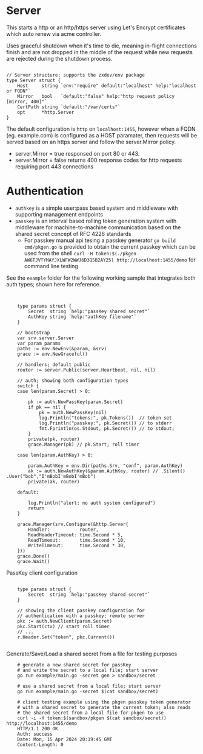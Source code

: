 # Server

This starts a http or an http/https server using Let's Encrypt certificates which auto renew via acme controller. 

Uses graceful shutdown when it's time to die, meaning in-flight connections finish and are not dropped in the middle of the request while new requests are rejected during the shutdown process. 

```golang

// Server structure; supports the zxdev/env package
type Server struct {
	Host     string `env:"require" default:"localhost" help:"localhost or FQDN"`
	Mirror   bool   `default:"false" help:"http request policy [mirror, 400]"`
	CertPath string `default:"/var/certs"`
	opt      *http.Server
}

```

The default configuration is ```http``` on ```localhost:1455```, however when a FQDN (eg. example.com) is configured as a HOST paramater, then requests will be served based on an https server and follow the server.Mirror policy. 

* server.Mirror = true responsed on port 80 or 443.
* server.Mirror = false returns 400 response codes for http requests requiring port 443 connections

# Authentication

*	```authkey``` is a simple user:pass based system and middleware with supporting management endpoints
*	```passkey``` is an interval based rolling token generation system with middleware for machine-to-machine communication based on the shared secret concept of RFC 4226 standards
	* For passkey manual api tesing a passkey generator ```go build cmd/pkgen.go``` is provided to obtain the current passkey which can be used from the shell ```curl -H token:$(./pkgen AW6TJVTYMAYJXLWFW2WWJ6D3Q5B2AY25) http://localhost:1455/demo``` for command line testing

See the ```example``` folder for the following working sample that integrates both auth types; shown here for reference.

```golang


	type params struct {
		Secret  string `help:"passKey shared secret"`
		AuthKey string `help:"authKey filename"`
	}

	// bootstrap
	var srv server.Server
	var param params
	paths := env.NewEnv(&param, &srv)
	grace := env.NewGraceful()

	// handlers; default public
	router := server.Public(server.Heartbeat, nil, nil)

	// auth; showing both configuration types
	switch {
	case len(param.Secret) > 0:

		pk := auth.NewPassKey(param.Secret)
		if pk == nil { 
			pk = auth.NewPassKey(nil)
			log.Println("tokens:", pk.Tokens())  // token set
			log.Println("passkey:", pk.Secret()) // to stderr
			fmt.Fprintln(os.Stdout, pk.Secret()) // to stdout; 
		}
		private(pk, router)
		grace.Manager(pk) // pk.Start; roll timer

	case len(param.AuthKey) > 0:

		param.AuthKey = env.Dir(paths.Srv, "conf", param.AuthKey)
		ak := auth.NewAuthKey(&param.AuthKey, router) // .Silent() .User("bob","I'mBobI'mBobI'mBob")
		private(ak, router)

	default:

		log.Println("alert: no auth system configured")
		return
	}

	grace.Manager(srv.Configure(&http.Server{
		Handler:           router,
		ReadHeaderTimeout: time.Second * 5,
		ReadTimeout:       time.Second * 10,
		WriteTimeout:      time.Second * 30,
	}))
	grace.Done()
	grace.Wait()

```

PassKey client configuration

```golang

	type params struct {
		Secret  string `help:"passKey shared secret"`
	}

	// showing the client passkey configuration for
	// authentication with a passkey; remote server
	pkc := auth.NewClient(param.Secret)
	pkc.Start(ctx) // start roll timer
	// ...
	r.Header.Set("token", pkc.Current())


```


Generate/Save/Load a shared secret from a file for testing purposes


```shell
	# generate a new shared secret for passKey
	# and write the secret to a local file; start server
	go run example/main.go -secret gen > sandbox/secret 

	# use a shared secret from a local file; start server
	go run example/main.go -secret $(cat sandbox/secret)

	# client testing example using the pkgen passkey token generator
	# with a shared secret to generate the current token; also reads
	# the shared secret from a local file for pkgen to use
	curl -i -H token:$(sandbox/pkgen $(cat sandbox/secret)) http://localhost:1455/demo
	HTTP/1.1 200 OK
	Auth: success
	Date: Mon, 15 Apr 2024 20:19:45 GMT
	Content-Length: 0

```
